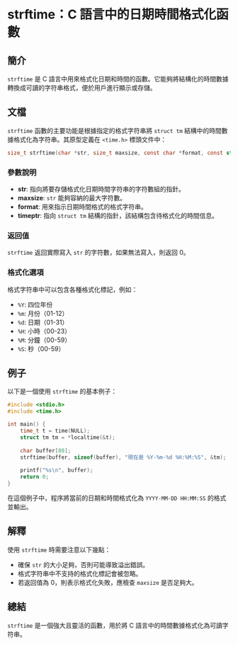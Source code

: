 <!--
Meta Description: # strftime：C 語言中的日期時間格式化函數 ## 簡介 `strftime` 是 C 語言中用來格式化日期和時間的函數。它能夠將結構化的時間數據轉換成可讀的字符串格式，便於用戶進行顯示或存儲。 ## 文檔 `strftime` 函數的主要功能是根據指定的格式字符串將 `struct tm`...
Meta Keywords: strftime, str, struct, buffer, time
-->

# strftime：C 語言中的日期時間格式化函數

## 簡介
`strftime` 是 C 語言中用來格式化日期和時間的函數。它能夠將結構化的時間數據轉換成可讀的字符串格式，便於用戶進行顯示或存儲。

## 文檔
`strftime` 函數的主要功能是根據指定的格式字符串將 `struct tm` 結構中的時間數據格式化為字符串。其原型定義在 `<time.h>` 標頭文件中：

```c
size_t strftime(char *str, size_t maxsize, const char *format, const struct tm *timeptr);
```

### 參數說明
- **str**: 指向將要存儲格式化日期時間字符串的字符數組的指針。
- **maxsize**: `str` 能夠容納的最大字符數。
- **format**: 用來指示日期時間格式的格式字符串。
- **timeptr**: 指向 `struct tm` 結構的指針，該結構包含待格式化的時間信息。

### 返回值
`strftime` 返回實際寫入 `str` 的字符數，如果無法寫入，則返回 0。

### 格式化選項
格式字符串中可以包含各種格式化標記，例如：
- `%Y`: 四位年份
- `%m`: 月份（01-12）
- `%d`: 日期（01-31）
- `%H`: 小時（00-23）
- `%M`: 分鐘（00-59）
- `%S`: 秒（00-59）

## 例子
以下是一個使用 `strftime` 的基本例子：

```c
#include <stdio.h>
#include <time.h>

int main() {
    time_t t = time(NULL);
    struct tm tm = *localtime(&t);
    
    char buffer[80];
    strftime(buffer, sizeof(buffer), "現在是 %Y-%m-%d %H:%M:%S", &tm);
    
    printf("%s\n", buffer);
    return 0;
}
```

在這個例子中，程序將當前的日期和時間格式化為 `YYYY-MM-DD HH:MM:SS` 的格式並輸出。

## 解釋
使用 `strftime` 時需要注意以下幾點：
- 確保 `str` 的大小足夠，否則可能導致溢出錯誤。
- 格式字符串中不支持的格式化標記會被忽略。
- 若返回值為 0，則表示格式化失敗，應檢查 `maxsize` 是否足夠大。

## 總結
`strftime` 是一個強大且靈活的函數，用於將 C 語言中的時間數據格式化為可讀字符串。